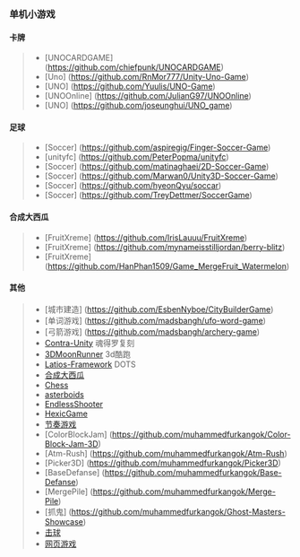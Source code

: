 ### 单机小游戏
#### 卡牌
>* [UNOCARDGAME] (https://github.com/chiefpunk/UNOCARDGAME)
>* [Uno] (https://github.com/RnMor777/Unity-Uno-Game)
>* [UNO] (https://github.com/Yuulis/UNO-Game)
>* [UNOOnline] (https://github.com/JulianG97/UNOOnline)
>* [UNO] (https://github.com/joseunghui/UNO_game)
#### 足球
>* [Soccer] (https://github.com/aspiregig/Finger-Soccer-Game)
>* [unityfc] (https://github.com/PeterPopma/unityfc)
>* [Soccer] (https://github.com/matinaghaei/2D-Soccer-Game)
>* [Soccer] (https://github.com/Marwan0/Unity3D-Soccer-Game)
>* [Soccer] (https://github.com/hyeonQyu/soccar)
>* [Soccer] (https://github.com/TreyDettmer/SoccerGame)
#### 合成大西瓜
>* [FruitXreme] (https://github.com/IrisLauuu/FruitXreme)
>* [FruitXreme] (https://github.com/mynameisstilljordan/berry-blitz)
>* [FruitXreme] (https://github.com/HanPhan1509/Game_MergeFruit_Watermelon)

#### 其他
>* [城市建造] (https://github.com/EsbenNyboe/CityBuilderGame)
>* [单词游戏] (https://github.com/madsbangh/ufo-word-game)
>* [弓箭游戏] (https://github.com/madsbangh/archery-game)
>* [Contra-Unity](https://github.com/dasishiqigaocaisheng/Contra-Unity) 魂得罗复刻
>* [3DMoonRunner](https://github.com/XINCGer/3DMoonRunner) 3d酷跑
>* [Latios-Framework](https://github.com/Dreaming381/Latios-Framework) DOTS
>* [合成大西瓜](https://github.com/9b9387/Watermelon)
>* [Chess](https://github.com/SimpleDevelopmentGit/ChessGame)
>* [asterboids](https://github.com/keenanwoodall/asterboids)
>* [EndlessShooter](https://github.com/keenanwoodall/EndlessShooter)
>* [HexicGame](https://github.com/yasirkula/UnityHexicGame)
>* [节奏游戏](https://github.com/Arcthesia/ArcCreate)
>* [ColorBlockJam] (https://github.com/muhammedfurkangok/Color-Block-Jam-3D)
>* [Atm-Rush] (https://github.com/muhammedfurkangok/Atm-Rush)
>* [Picker3D] (https://github.com/muhammedfurkangok/Picker3D)
>* [BaseDefanse] (https://github.com/muhammedfurkangok/Base-Defanse)
>* [MergePile] (https://github.com/muhammedfurkangok/Merge-Pile)
>* [抓鬼] (https://github.com/muhammedfurkangok/Ghost-Masters-Showcase)
>* [击球](https://github.com/muhammedfurkangok/Knock-Balls)
>* [网页游戏](https://github.com/codingben/maple-fighters)
